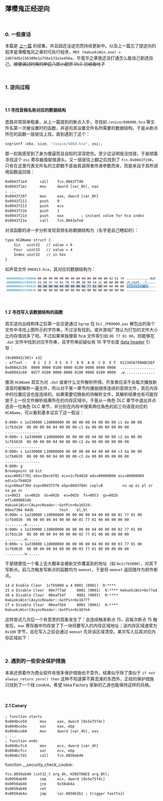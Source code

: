 ## 薄樱鬼正经逆向

<br>

### 0. 一些废话

本篇是 [上一篇](https://kyan0s.github.io/2022/03/05/hakuouki-reverse-0.html) 的续集，并且因还没逆完而持续更新中。以及上一篇忘了提逆向的程序是薄樱鬼风之章的可执行程序，`MD5 (HakuokiWin.exe) = 2d674d5e156309e1a756e131e1e456a`，毕竟华之章我还没打通怎么能自己剧透自己。~~顺便调试时用的伊庭八郎小甜饼 DLC 已经看吐了~~

<br>

### 1. 逆向过程

<br>

#### 1.1 寻找音频名称对应的数据结构

思路非常简单粗暴，从上一篇提到的断点入手，寻找如 `/voice/096006.hca` 等文件名第一次被设置时的函数，并逆向其设置文件名所需要的数据结构。于是从断点所在的函数一层层往上找，直到遇到了这个：

```c
snprintf (ebx, size, "/voice/%06d.hca", esi);
```
那一刻我感受到了身为傻逼而且自知的深深悲伤。至少这证明我没找错，于是顺着寻找这个 `esi` 寄存器值赋值源头。又一层层往上翻之后找到了 `fcn.0x0043f190`，只有在这里代表文件名的立即数不是由其调用者传递参数而来，而是来自于其所调用函数返回值：

```assembly
0x0043f1e4      call    fcn.0043f740
0x0043f1ec      mov     dword [var_8h], eax
; ...
0x0043f207      mov     eax, dword [var_8h]
0x0043f211      push    0
0x0043f213      push    ecx
0x0043f21b      push    1        
0x0043f21d      push    eax        ; instant value for hca index
0x0043f21e      call    fcn.0043afe0
```

对该函数的进一步分析发现音频名称数据结构为（名字是自己瞎起的）：

```goland
type HCAName struct {
    Six   uint32   // value = 6
    Four  uint32   // value = 4
    Index uint32   // in hex
}
```
如声音文件 `096013.hca`，其对应的数据结构为：

![](https://raw.githubusercontent.com/Kyan0s/Kyan0s.github.io/main/assets/img/hca-data-structure.png)

<br>

#### 1.2 寻找写入该数据结构的函数

其实逆向出结构体之后第一反应是通过 `bgrep` 在 `DLC_JP00000.pac` 解包出的各个文件中寻找上图所示的字符串，不过没有找到。或许游戏厂商认为打包的文件大小比内存值钱多了吧。不过如果单独搜索 hca 文件索引如 `0D 77 01 00`，则能够在 `.dat` 文件中找到对应字符串，且字符串前疑似有 16 字节长度 [data header](https://github.com/u3shit/neptools/blob/master/doc/formats/stcm.md) 引导：

```shell
[0x00042c50]> x32
- offset -   0 1  2 3  4 5  6 7  8 9  A B  C D  E F  0123456789ABCDEF
0x00042c50  0000 0000 0100 0000 0100 0000 0400 0000  ................
0x00042c60  0d77 0100 0000 0000 0100 0000 0100 0000  .w..............
```

推测 `HCAName` 其实为对 `.dat` 或者什么文件解析所得。开发者应该不会每次播放新语音时都解析一遍文件，所以对于某一章节内播放顺序连续的音频文件，其在内存中的位置应该也是连续的。如果需要切换新的待解析文件，其解析结果也有可能存放于上一份文件解析结果所在的内存区域中。于是从一角色 DLC 章节中退出并点选另一位角色 DLC 章节，并分别在内存中搜索两位角色的前三句语音对应的 `HCAName`，可以看到基本证实了这一假设：

```shell
0:000> s 1a330000 L10000000 06 00 00 00 04 00 00 00 c1 da 00 00
1cfb3e20  06 00 00 00 04 00 00 00-c1 da 00 00 00 00 00 00  ................
0:000> s 1a330000 L10000000 06 00 00 00 04 00 00 00 c2 da 00 00
1cfb5820  06 00 00 00 04 00 00 00-c2 da 00 00 00 00 00 00  ................
0:000> s 1a330000 L10000000 06 00 00 00 04 00 00 00 c3 da 00 00
1cfb8620  06 00 00 00 04 00 00 00-c3 da 00 00 00 00 00 00  ................
0:000> g
Breakpoint 10 hit
eax=00017701 ebx=38ec6f01 ecx=1cfb4020 edx=00000000 esi=00000004 edi=1cfb4020
eip=00eaf304 esp=00d3f5f8 ebp=00d3f60c iopl=0         nv up ei pl zr na pe nc
cs=0023  ss=002b  ds=002b  es=002b  fs=0053  gs=002b             efl=00000246
HakuokiWin!CAsyncReader::GetPin+0x16534:
00eaf304 84db            test    bl,bl
0:000> s 1a330000 L10000000 06 00 00 00 04 00 00 00 01 77 01 00
1cfb4020  06 00 00 00 04 00 00 00-01 77 01 00 00 00 00 00  .........w......
0:000> s 1a330000 L10000000 06 00 00 00 04 00 00 00 02 77 01 00
1cfb5c20  06 00 00 00 04 00 00 00-02 77 01 00 00 00 00 00  .........w......
0:000> s 1a330000 L10000000 06 00 00 00 04 00 00 00 03 77 01 00
1cfb9620  06 00 00 00 04 00 00 00-03 77 01 00 00 00 00 00  .........w......
```

于是随便找一个看上去大概率会被新文件覆盖到的地址（如 `0x1cfb5000`），对其下写断点。前几次触发写断点的函数均为 `memset`，于是将 `memset` 返回值作为软件断点。

```shell
14 d Enable Clear  1cfb5000 w 4 0001 (0001)  0:**** 
15 e Disable Clear  00e777ad     0001 (0001)  0:**** HakuokiWin+0x77ad
16 e Disable Clear  00eaf54f     0001 (0001)  0:**** HakuokiWin!CAsyncReader::GetPin+0x1677f
17 e Disable Clear  00eaf5b4     0001 (0001)  0:**** HakuokiWin!CAsyncReader::GetPin+0x167e4
```

这样尝试几次后一个有意思的现象发生了：会连续触发断点 15，且每次断点 15 触发后，`eax` 寄存器中均存放了下一块将要写入的内存区域地址；该内存区域通常为 `0x100` 字节，且在写入之前会通过 `memset` 先将该区域清空。某次写入后其对应内存区域如下：




<br>

### 2. 遇到的一些安全保护措施

本来还想着作为商业软件有很多保护措施也不意外，结果似乎除了类似于 `if not always_return zero() then` 这种不知道算不算混淆的东西外，正经的保护措施只找到了一个栈 cookie。希望 Idea Factory 家新的乙游也能保持这样的风格。

<br>

#### 2.1 Canary

```assembly
; function starts
0x004bce59      mov     eax, dword [0x5e75f4c]
0x004bce5e      xor     eax, ebp
0x004bce60      mov     dword [var_4h], eax
; ...
; function ends
0x004bcfc4      mov     ecx, dword [var_4h]
0x004bcfcc      xor     ecx, ebp
0x004bcfd1      call    fcn.0050ab40
```

function \__security\_check\_cookie:

```assembly
fcn.0050ab40 (int32_t arg_4h, HINSTANCE arg_8h);
0x0050ab40      cmp     ecx, dword [0x5e75f4c]
0x0050ab46      jne     0x50ab4a
0x0050ab48      ret
0x0050ab4a      jmp     loc.0050b3b1 ; trigger fastfail
```
<br>
